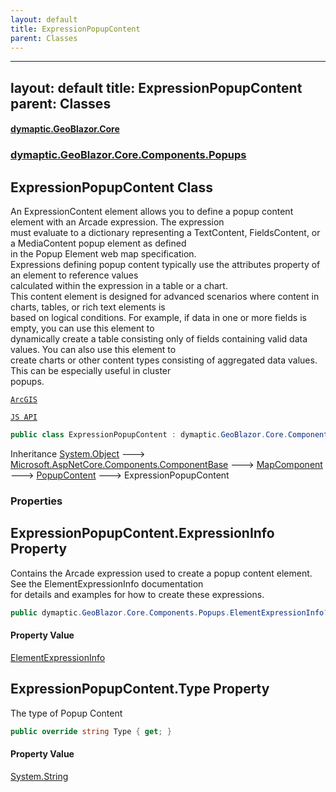 ```yaml
---
layout: default
title: ExpressionPopupContent
parent: Classes
---
```

---
layout: default
title: ExpressionPopupContent
parent: Classes
---
#### [dymaptic.GeoBlazor.Core](index.html 'index')
### [dymaptic.GeoBlazor.Core.Components.Popups](index.html#dymaptic.GeoBlazor.Core.Components.Popups 'dymaptic.GeoBlazor.Core.Components.Popups')

## ExpressionPopupContent Class

An ExpressionContent element allows you to define a popup content element with an Arcade expression. The expression  
must evaluate to a dictionary representing a TextContent, FieldsContent, or a MediaContent popup element as defined  
in the Popup Element web map specification.  
Expressions defining popup content typically use the attributes property of an element to reference values  
calculated within the expression in a table or a chart.  
This content element is designed for advanced scenarios where content in charts, tables, or rich text elements is  
based on logical conditions. For example, if data in one or more fields is empty, you can use this element to  
dynamically create a table consisting only of fields containing valid data values. You can also use this element to  
create charts or other content types consisting of aggregated data values. This can be especially useful in cluster  
popups.  
<a target="_blank" href="https://developers.arcgis.com/javascript/latest/api-reference/esri-popup-content-ExpressionContent.html">  
    ArcGIS  
    JS API  
</a>

```csharp
public class ExpressionPopupContent : dymaptic.GeoBlazor.Core.Components.Popups.PopupContent
```

Inheritance [System.Object](https://docs.microsoft.com/en-us/dotnet/api/System.Object 'System.Object') &#129106; [Microsoft.AspNetCore.Components.ComponentBase](https://docs.microsoft.com/en-us/dotnet/api/Microsoft.AspNetCore.Components.ComponentBase 'Microsoft.AspNetCore.Components.ComponentBase') &#129106; [MapComponent](dymaptic.GeoBlazor.Core.Components.MapComponent.html 'dymaptic.GeoBlazor.Core.Components.MapComponent') &#129106; [PopupContent](dymaptic.GeoBlazor.Core.Components.Popups.PopupContent.html 'dymaptic.GeoBlazor.Core.Components.Popups.PopupContent') &#129106; ExpressionPopupContent
### Properties

<a name='dymaptic.GeoBlazor.Core.Components.Popups.ExpressionPopupContent.ExpressionInfo'></a>

## ExpressionPopupContent.ExpressionInfo Property

Contains the Arcade expression used to create a popup content element. See the ElementExpressionInfo documentation  
for details and examples for how to create these expressions.

```csharp
public dymaptic.GeoBlazor.Core.Components.Popups.ElementExpressionInfo? ExpressionInfo { get; set; }
```

#### Property Value
[ElementExpressionInfo](dymaptic.GeoBlazor.Core.Components.Popups.ElementExpressionInfo.html 'dymaptic.GeoBlazor.Core.Components.Popups.ElementExpressionInfo')

<a name='dymaptic.GeoBlazor.Core.Components.Popups.ExpressionPopupContent.Type'></a>

## ExpressionPopupContent.Type Property

The type of Popup Content

```csharp
public override string Type { get; }
```

#### Property Value
[System.String](https://docs.microsoft.com/en-us/dotnet/api/System.String 'System.String')

